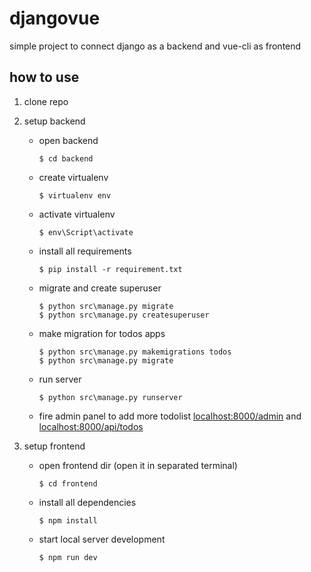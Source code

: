 # djangovue
simple project to connect django as a backend and vue-cli as frontend

## how to use
1. clone repo
2. setup backend
    * open backend
        ```shell
        $ cd backend
        ```
    * create virtualenv
        ```
        $ virtualenv env
        ```
     * activate virtualenv
        ```
        $ env\Script\activate        
        ```
    * install all requirements
        ```
        $ pip install -r requirement.txt
        ```
    * migrate and create superuser
        ```
        $ python src\manage.py migrate
        $ python src\manage.py createsuperuser
        ```
    * make migration for todos apps    
        ```
        $ python src\manage.py makemigrations todos
        $ python src\manage.py migrate
        ```
    * run server
        ```
        $ python src\manage.py runserver
        ```
    * fire admin panel to add more todolist
        [localhost:8000/admin](https://localhost:8000/admin) and 
        [localhost:8000/api/todos](https://localhost:8000/api/todos)
        
3. setup frontend
    * open frontend dir (open it in separated terminal)
        ```
        $ cd frontend
        ```
    * install all dependencies
        ```
        $ npm install 
        ```
    * start local server development
         ```
        $ npm run dev 
        ```
    
    